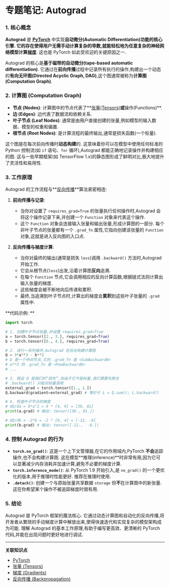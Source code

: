 # 专题笔记: Autograd

### 1. 核心概念

**Autograd** 是 **[PyTorch](./Lecture2-PyTorch.md)** 中实现**自动微分(Automatic Differentiation)**功能的核心引擎.  它的存在使得用户无需手动计算复杂的导数,就能轻松地为任意复杂的神经网络模型计算**[梯度](./Lecture2-Gradients.md)**.  这也是 PyTorch 如此受欢迎的关键原因之一. 

Autograd 的核心是**基于磁带的自动微分(tape-based automatic differentiation)**. 它通过在**前向传播**过程中记录所有执行的操作,构建出一个动态的**有向无环图(Directed Acyclic Graph, DAG)**,这个图通常被称为**计算图(Computation Graph)**. 

### 2. 计算图 (Computation Graph)

*   **节点 (Nodes)**: 计算图中的节点代表了**[张量(Tensors)](./Lecture2-Tensors.md)**或**操作(Functions)**. 
*   **边 (Edges)**: 边代表了数据流和依赖关系. 
*   **叶子节点 (Leaf Nodes)**: 通常是由用户直接创建的张量,例如模型的输入数据、模型的权重和偏置. 
*   **根节点 (Root Nodes)**: 是计算流程的最终输出,通常是损失函数(一个标量). 

这个图是在每次前向传播时**动态构建**的. 这意味着你可以在模型中使用任何标准的 Python 控制流(如 `if` 语句、`for` 循环),Autograd 都能正确地记录操作并构建相应的图. 这与一些早期框架(如 TensorFlow 1.x)的静态图形成了鲜明对比,极大地提升了灵活性和易用性. 

### 3. 工作原理

Autograd 的工作流程与**[反向传播](./Lecture2-Backpropagation.md)**算法紧密相连: 

1.  **前向传播与记录**: 
    *   当你对设置了 `requires_grad=True` 的张量执行任何操作时,Autograd 会将这个操作记录下来,并创建一个 `Function` 对象来代表这个操作. 
    *   这个 `Function` 对象会连接输入张量和输出张量,形成计算图的一部分. 每个非叶子节点的张量都有一个 `.grad_fn` 属性,它指向创建该张量的 `Function` 对象,这就是进入反向图的入口点. 

2.  **反向传播与梯度计算**: 
    *   当你对最终的输出(通常是损失 `loss`)调用 `.backward()` 方法时,Autograd 开始工作. 
    *   它会从根节点(`loss`)出发,沿着计算图**反向**追溯. 
    *   在每个 `Function` 节点,它会调用相应的反向计算函数,根据链式法则计算出输入张量的梯度. 
    *   这些梯度会被不断地向后传递和累积. 
    *   最终,当追溯到叶子节点时,计算出的梯度会**累积**到这些叶子张量的 `.grad` 属性中. 

**代码示例: **
```python
import torch

# 1. 创建叶子节点张量,并设置 requires_grad=True
a = torch.tensor([2., 3.], requires_grad=True)
b = torch.tensor([6., 4.], requires_grad=True)

# 2. 进行一系列操作,Autograd 在后台构建计算图
Q = 3*a**3 - b**2
# Q 是一个中间节点,它的 .grad_fn 是 <SubBackward0>
# a**3 的 .grad_fn 是 <PowBackward0>
# ...

# 3. 假设 Q 是我们的“损失”,但由于它不是标量,我们需要先聚合
# .backward() 只能对标量调用
external_grad = torch.tensor([1., 1.])
Q.backward(gradient=external_grad) # 等价于 L = Q.sum(); L.backward()

# 4. 检查叶子节点的梯度
# dQ/da = 9*a^2 = 9 * [4, 9] = [36, 81]
print(a.grad) # 输出: tensor([36., 81.])

# dQ/db = -2*b = -2 * [6, 4] = [-12, -8]
print(b.grad) # 输出: tensor([-12.,  -8.])
```

### 4. 控制 Autograd 的行为

*   **`torch.no_grad()`**: 这是一个上下文管理器,在它的作用域内,PyTorch **不会**追踪操作,也不会构建计算图. 这在模型**推理(inference)**时非常有用,因为它可以显著减少内存消耗并加速计算,避免不必要的梯度计算. 
*   **`torch.inference_mode()`**: 从 PyTorch 1.9 开始引入,是 `no_grad()` 的一个更优化的版本,用于推理时性能更好. 推荐在推理时使用. 
*   **`.detach()`**: 创建一个与原始张量共享数据 `storage` 但**不**在计算图中的新张量. 这在你希望某个操作不被追踪梯度时很有用. 

### 5. 结论

Autograd 是 PyTorch 框架的魔法核心. 它通过动态计算图和自动化的反向传播,将开发者从繁琐的手动梯度计算中解放出来,使得快速迭代和实现复杂的模型架构成为可能. 理解 Autograd 的基本工作原理,有助于编写更高效、更清晰的 PyTorch 代码,并能在出现问题时更好地进行调试. 

---
**关联知识点**
*   [PyTorch](./Lecture2-PyTorch.md)
*   [张量 (Tensors)](./Lecture2-Tensors.md)
*   [梯度 (Gradients)](./Lecture2-Gradients.md)
*   [反向传播 (Backpropagation)](./Lecture2-Backpropagation.md)